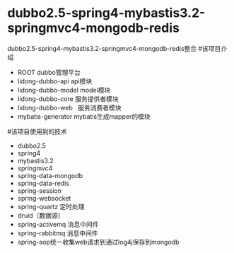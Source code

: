 # dubbo2.5-spring4-mybastis3.2-springmvc4-mongodb-redis
dubbo2.5-spring4-mybastis3.2-springmvc4-mongodb-redis整合
#该项目介绍
 - ROOT dubbo管理平台
 - lidong-dubbo-api api模块
 - lidong-dubbo-model model模块
 - lidong-dubbo-core  服务提供者模块
 - lidong-dubbo-web   服务消费者模块
 - mybatis-generator  mybatis生成mapper的模块
 
#该项目使用到的技术

 - dubbo2.5 
 - spring4
 - mybastis3.2 
 - springmvc4 
 - spring-data-mongodb
 - spring-data-redis 
 - spring-session
 - spring-websocket
 - spring-quartz 定时处理
 - druid（数据源） 
 - spring-activemq 消息中间件
 - spring-rabbitmq 消息中间件
 - spring-aop统一收集web请求到通过log4j保存到mongodb

